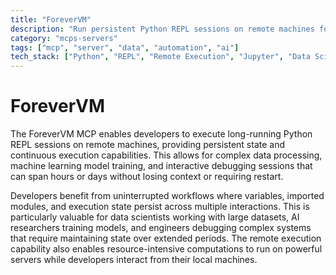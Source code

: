 ```yaml
---
title: "ForeverVM"
description: "Run persistent Python REPL sessions on remote machines for extended code execution and debugging workflows."
category: "mcps-servers"
tags: ["mcp", "server", "data", "automation", "ai"]
tech_stack: ["Python", "REPL", "Remote Execution", "Jupyter", "Data Science"]
---
```


# ForeverVM

The ForeverVM MCP enables developers to execute long-running Python REPL sessions on remote machines, providing persistent state and continuous execution capabilities. This allows for complex data processing, machine learning model training, and interactive debugging sessions that can span hours or days without losing context or requiring restart.

Developers benefit from uninterrupted workflows where variables, imported modules, and execution state persist across multiple interactions. This is particularly valuable for data scientists working with large datasets, AI researchers training models, and engineers debugging complex systems that require maintaining state over extended periods. The remote execution capability also enables resource-intensive computations to run on powerful servers while developers interact from their local machines.
